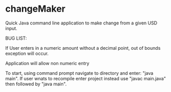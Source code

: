 # changeMaker
Quick Java command line application to make change from a  given USD input.

BUG LIST: 

If User enters in a numeric amount without a decimal point, out of bounds exception will occur.

Application will allow non numeric entry

To start, using command prompt navigate to directory and enter: "java main". 
If user wnats to recompile enter project instead use "javac main.java" then followed by "java main".

